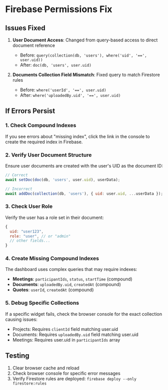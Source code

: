 # Firebase Permissions Fix

## Issues Fixed

1. **User Document Access**: Changed from query-based access to direct document reference
   - Before: `query(collection(db, 'users'), where('uid', '==', user.uid))`
   - After: `doc(db, 'users', user.uid)`

2. **Documents Collection Field Mismatch**: Fixed query to match Firestore rules
   - Before: `where('userId', '==', user.uid)`
   - After: `where('uploadedBy.uid', '==', user.uid)`

## If Errors Persist

### 1. Check Compound Indexes
If you see errors about "missing index", click the link in the console to create the required index in Firebase.

### 2. Verify User Document Structure
Ensure user documents are created with the user's UID as the document ID:
```javascript
// Correct
await setDoc(doc(db, 'users', user.uid), userData);

// Incorrect
await addDoc(collection(db, 'users'), { uid: user.uid, ...userData });
```

### 3. Check User Role
Verify the user has a role set in their document:
```javascript
{
  uid: "user123",
  role: "user", // or "admin"
  // other fields...
}
```

### 4. Create Missing Compound Indexes
The dashboard uses complex queries that may require indexes:

- **Meetings**: `participantIds`, `status`, `startTime` (compound)
- **Documents**: `uploadedBy.uid`, `createdAt` (compound)
- **Quotes**: `userId`, `createdAt` (compound)

### 5. Debug Specific Collections
If a specific widget fails, check the browser console for the exact collection causing issues:
- Projects: Requires `clientId` field matching user.uid
- Documents: Requires `uploadedBy.uid` field matching user.uid
- Meetings: Requires user.uid in `participantIds` array

## Testing
1. Clear browser cache and reload
2. Check browser console for specific error messages
3. Verify Firestore rules are deployed: `firebase deploy --only firestore:rules`